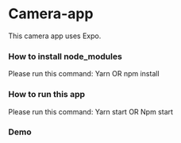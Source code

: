 # Camera-app

This camera app uses Expo.

### How to install node_modules
Please run this command: Yarn OR npm install 
### How to run this app
 Please run this command: Yarn start OR Npm start

### Demo 